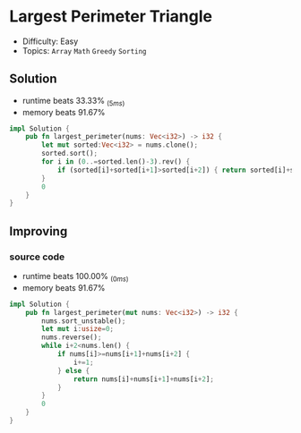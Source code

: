 # Largest Perimeter Triangle
- Difficulty: Easy
- Topics: `Array` `Math` `Greedy` `Sorting`

## Solution
- runtime beats 33.33% $_{(5ms)}$
- memory beats 91.67%
``` rust
impl Solution {
    pub fn largest_perimeter(nums: Vec<i32>) -> i32 {
        let mut sorted:Vec<i32> = nums.clone();
        sorted.sort();
        for i in (0..=sorted.len()-3).rev() {
            if (sorted[i]+sorted[i+1]>sorted[i+2]) { return sorted[i]+sorted[i+1]+sorted[i+2]; }
        }
        0
    }
}
```

## Improving
### source code
- runtime beats 100.00% $_{(0ms)}$
- memory beats 91.67%
``` rust
impl Solution {
    pub fn largest_perimeter(mut nums: Vec<i32>) -> i32 {
        nums.sort_unstable();
        let mut i:usize=0;
        nums.reverse();
        while i+2<nums.len() {
            if nums[i]>=nums[i+1]+nums[i+2] {
                i+=1;
            } else {
                return nums[i]+nums[i+1]+nums[i+2];
            }
        }
        0
    }
}
```
